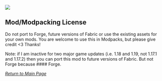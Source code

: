 ![](https://github.com/l1nkl3/ValleyCraft/blob/gh-pages/wiki-images/banner_library_new.png)

## Mod/Modpacking License

Do not port to Forge, future versions of Fabric or use the existing assets for your own mods. You are welcome to use this in Modpacks, but please give credit <3 Thanks!

Note: if I am inactive for two major game updates (i.e. 1.18 and 1.19, not 1.17.1 and 1.17.2) then you can port this mod to future versions of Fabric. But not Forge because #### Forge.

_[Return to Main Page](https://github.com/l1nkl3/ValleyCraft/blob/gh-pages/docs/README.md)_
